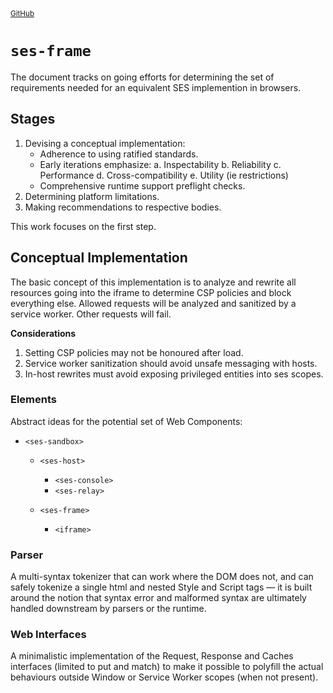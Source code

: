 ﻿<small float-right>
<a href="https://github.com/SMotaal/experimental/blob/master/modules/documents/SES%20Frame.md" target="_blank">GitHub</a>
</small>

# `ses-frame`

The document tracks on going efforts for determining the set of requirements needed for an equivalent SES implemention in browsers.

## Stages

1. Devising a conceptual implementation:
   - Adherence to using ratified standards.
   - Early iterations emphasize:
     a. Inspectability
     b. Reliability
     c. Performance
     d. Cross-compatibility
     e. Utility (ie restrictions)
   - Comprehensive runtime support preflight checks.
2. Determining platform limitations.
3. Making recommendations to respective bodies.

This work focuses on the first step.

## Conceptual Implementation

The basic concept of this implementation is to analyze and rewrite all resources going into the iframe to determine CSP policies and block everything else. Allowed requests will be analyzed and sanitized by a service worker. Other requests will fail.

**Considerations**

1. Setting CSP policies may not be honoured after load.
2. Service worker sanitization should avoid unsafe messaging with hosts.
3. In-host rewrites must avoid exposing privileged entities into ses scopes.

### Elements

Abstract ideas for the potential set of Web Components:

- `<ses-sandbox>`

  - `<ses-host>`

    - `<ses-console>`
    - `<ses-relay>`

  - `<ses-frame>`
    - `<iframe>`

### Parser

A multi-syntax tokenizer that can work where the DOM does not, and can safely tokenize a single html and nested Style and Script tags — it is built around the notion that syntax error and malformed syntax are ultimately handled downstream by parsers or the runtime.

### Web Interfaces

A minimalistic implementation of the Request, Response and Caches interfaces (limited to put and match) to make it possible to polyfill the actual behaviours outside Window or Service Worker scopes (when not present).
